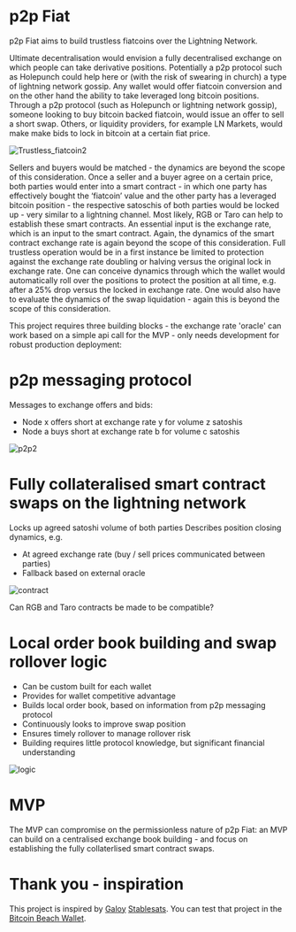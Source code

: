 # p2p Fiat
p2p Fiat aims to build trustless fiatcoins over the Lightning Network. 

Ultimate decentralisation would envision a fully decentralised exchange on which people can take derivative positions. Potentially a p2p protocol such as Holepunch could help here or (with the risk of swearing in church) a type of lightning network gossip. Any wallet would offer fiatcoin conversion and on the other hand the ability to take leveraged long bitcoin positions. Through a p2p protocol (such as Holepunch or lightning network gossip), someone looking to buy bitcoin backed fiatcoin, would issue an offer to sell a short swap. Others, or liquidity providers, for example LN Markets, would make make bids to lock in bitcoin at a certain fiat price.

![Trustless_fiatcoin2](https://user-images.githubusercontent.com/67538415/200856550-a8f41962-4775-4709-9c74-48e84a8a6d3c.svg)

Sellers and buyers would be matched - the dynamics are beyond the scope of this consideration. Once a seller and a buyer agree on a certain price, both parties would enter into a smart contract - in which one party has effectively bought the ‘fiatcoin’ value and the other party has a leveraged bitcoin position - the respective satoschis of both parties would be locked up - very similar to a lightning channel. Most likely, RGB or Taro can help to establish these smart contracts. An essential input is the exchange rate, which is an input to the smart contract. Again, the dynamics of the smart contract exchange rate is again beyond the scope of this consideration. Full trustless operation would be in a first instance be limited to protection against the exchange rate doubling or halving versus the original lock in exchange rate. One can conceive dynamics through which the wallet would automatically roll over the positions to protect the position at all time, e.g. after a 25% drop versus the locked in exchange rate. One would also have to evaluate the dynamics of the swap liquidation - again this is beyond the scope of this consideration.

This project requires three building blocks - the exchange rate 'oracle' can work based on a simple api call for the MVP - only needs development for robust production deployment: 

# p2p messaging protocol

Messages to exchange offers and bids: 
- Node x offers short at exchange rate y for volume z satoshis
- Node a buys short at exchange rate b for volume c satoshis

![p2p2](https://user-images.githubusercontent.com/67538415/201062363-06678e6a-4e64-431c-9a3c-c89f1d77f650.svg)

# Fully collateralised smart contract swaps on the lightning network

Locks up agreed satoshi volume of both parties
Describes position closing dynamics, e.g. 
- At agreed exchange rate (buy / sell prices communicated between parties)
- Fallback based on external oracle

![contract](https://user-images.githubusercontent.com/67538415/201073776-e8d664a3-773f-446d-a49a-69c34560f94b.svg)

Can RGB and Taro contracts be made to be compatible? 

# Local order book building and swap rollover logic

- Can be custom built for each wallet
- Provides for wallet competitive advantage
- Builds local order book, based on information from p2p messaging protocol
- Continuously looks to improve swap position
- Ensures timely rollover to manage rollover risk
- Building requires little protocol knowledge, but significant financial understanding

![logic](https://user-images.githubusercontent.com/67538415/201158482-47056bed-df72-4281-8d5a-f8815a9a5c5f.svg)

# MVP

The MVP can compromise on the permissionless nature of p2p Fiat: an MVP can build on a centralised exchange book building - and focus on establishing the fully collaterlised smart contract swaps.  

# Thank you - inspiration

This project is inspired by [Galoy](https://galoy.io/) [Stablesats](https://stablesats.com/).  You can test that project in the [Bitcoin Beach Wallet](https://www.bbw.sv/).  
